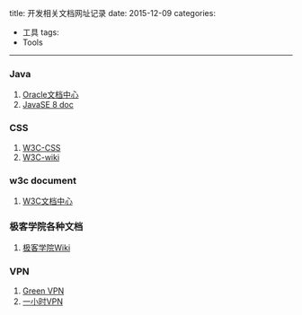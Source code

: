 title: 开发相关文档网址记录
date: 2015-12-09
categories:
- 工具
tags:
- Tools
--------------------
### Java
1. [Oracle文档中心](http://docs.oracle.com/en/)
2. [JavaSE 8 doc](http://docs.oracle.com/javase/8/docs/)

### CSS
1. [W3C-CSS](http://www.w3.org/TR/#tr_CSS)
2. [W3C-wiki](http://www.w3.org/wiki/CSS/Training)

### w3c document
 1. [W3C文档中心](http://www.w3.org/TR)

### 极客学院各种文档
1. [极客学院Wiki](http://wiki.jikexueyuan.com/)

### VPN
1. [Green VPN](http://www.green521.com/index.html)
2. [一小时VPN](http://free-vpn.wwdhz.com/)